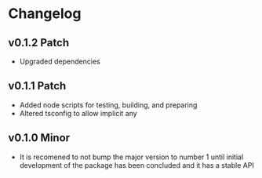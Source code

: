 # Changelog

## v0.1.2 Patch

- Upgraded dependencies

## v0.1.1 Patch

- Added node scripts for testing, building, and preparing
- Altered tsconfig to allow implicit any

## v0.1.0 Minor

- It is recomened to not bump the major version to number 1 until initial development of the package has been concluded and it has a stable API
